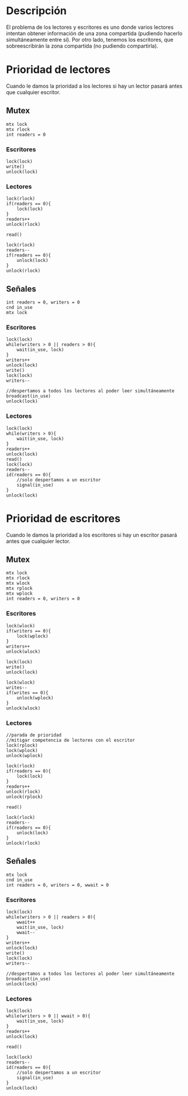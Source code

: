# Descripción
El problema de los lectores y escritores es uno donde varios lectores intentan obtener información de una zona compartida (pudiendo hacerlo simultáneamente entre sí). Por otro lado, tenemos los escritores, que sobreescribirán la zona compartida (no pudiendo compartirla).
# Prioridad de lectores
Cuando le damos la prioridad a los lectores si hay un lector pasará antes que cualquier escritor.
## Mutex
~~~
mtx lock
mtx rlock
int readers = 0
~~~
### Escritores
~~~
lock(lock)
write()
unlock(lock)
~~~
### Lectores
```
lock(rlock)
if(readers == 0){
	lock(lock)
}
readers++
unlock(rlock)

read()

lock(rlock)
readers--
if(readers == 0){
	unlock(lock)
}
unlock(rlock)

```
## Señales
```
int readers = 0, writers = 0
cnd in_use
mtx lock
```
### Escritores
```
lock(lock)
while(writers > 0 || readers > 0){
	wait(in_use, lock)
}
writers++
unlock(lock)
write()
lock(lock)
writers--

//despertamos a todos los lectores al poder leer simultáneamente
broadcast(in_use)
unlock(lock)
```
### Lectores
```
lock(lock)
while(writers > 0){
	wait(in_use, lock)
}
readers++
unlock(lock)
read()
lock(lock)
readers--
id(readers == 0){
	//solo despertamos a un escritor
	signal(in_use) 
}
unlock(lock)
```
# Prioridad de escritores
Cuando le damos la prioridad a los escritores si hay un escritor pasará antes que cualquier lector.
## Mutex
```
mtx lock
mtx rlock
mtx wlock
mtx rplock
mtx wplock
int readers = 0, writers = 0
```
### Escritores
```
lock(wlock)
if(writers == 0){
	lock(wplock)
}
writers++
unlock(wlock)

lock(lock)
write()
unlock(lock)

lock(wlock)
writes--
if(writes == 0){
	unlock(wplock)
}
unlock(wlock)
```
### Lectores
```
//parada de prioridad
//mitigar competencia de lectores con el escritor
lock(rplock)
lock(wplock)
unlock(wplock)

lock(rlock)
if(readers == 0){
	lock(lock)
}
readers++
unlock(rlock)
unlock(rplock)

read()

lock(rlock)
readers--
if(readers == 0){
	unlock(lock)
}
unlock(rlock)
```
## Señales
```
mtx lock
cnd in_use
int readers = 0, writers = 0, wwait = 0
```
### Escritores
```
lock(lock)
while(writers > 0 || readers > 0){
	wwait++
	wait(in_use, lock)
	wwait--
}
writers++
unlock(lock)
write()
lock(lock)
writers--

//despertamos a todos los lectores al poder leer simultáneamente
broadcast(in_use)
unlock(lock)
```
### Lectores
```
lock(lock)
while(writers > 0 || wwait > 0){
	wait(in_use, lock)
}
readers++
unlock(lock)

read()

lock(lock)
readers--
id(readers == 0){
	//solo despertamos a un escritor
	signal(in_use)
}
unlock(lock)
```